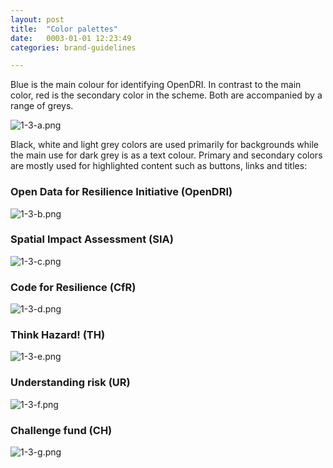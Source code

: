 ```yaml
---
layout: post
title:  "Color palettes"
date:   0003-01-01 12:23:49
categories: brand-guidelines

---
```


Blue is the main colour for identifying OpenDRI. In contrast to the main color, red is the secondary color in the scheme. Both are accompanied by a range of greys.

<div class="c-image">
  <img src="/innovation-lab-brand-guidelines/images/01-brand-guidelines/01-03-color-palettes/1-3-a.png" alt="1-3-a.png">
</div>

Black, white and light grey colors are used primarily for backgrounds while the main use for dark grey is as a text colour. Primary and secondary colors are mostly used for highlighted content such as buttons, links and titles:


### Open Data for Resilience Initiative <span>(OpenDRI)</span>

<div class="c-image">
  <img src="/innovation-lab-brand-guidelines/images/01-brand-guidelines/01-03-color-palettes/1-3-b.png" alt="1-3-b.png">
</div>

### Spatial Impact Assessment <span>(SIA)</span>

<div class="c-image">
  <img src="/innovation-lab-brand-guidelines/images/01-brand-guidelines/01-03-color-palettes/1-3-c.png" alt="1-3-c.png">
</div>

### Code for Resilience <span>(CfR)</span>

<div class="c-image">
  <img src="/innovation-lab-brand-guidelines/images/01-brand-guidelines/01-03-color-palettes/1-3-d.png" alt="1-3-d.png">
</div>

### Think Hazard! <span>(TH)</span>

<div class="c-image">
  <img src="/innovation-lab-brand-guidelines/images/01-brand-guidelines/01-03-color-palettes/1-3-e.png" alt="1-3-e.png">
</div>

### Understanding risk <span>(UR)</span>

<div class="c-image">
  <img src="/innovation-lab-brand-guidelines/images/01-brand-guidelines/01-03-color-palettes/1-3-f.png" alt="1-3-f.png">
</div>

### Challenge fund <span>(CH)</span>

<div class="c-image">
  <img src="/innovation-lab-brand-guidelines/images/01-brand-guidelines/01-03-color-palettes/1-3-g.png" alt="1-3-g.png">
</div>
